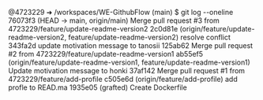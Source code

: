 @4723229 ➜ /workspaces/WE-GithubFlow (main) $ git log --oneline
76073f3 (HEAD -> main, origin/main) Merge pull request #3 from 4723229/feature/update-readme-version2
2c0d81e (origin/feature/update-readme-version2, feature/update-readme-version2) resolve conflict
343fa2d update motivation message to tanosii
125ab62 Merge pull request #2 from 4723229/feature/update-readme-version1
ab55ef5 (origin/feature/update-readme-version1, feature/update-readme-version1) Update motivation message to honki
37af142 Merge pull request #1 from 4723229/feature/add-profile
c505e6d (origin/feature/add-profile) add profle to READ.ma
1935e05 (grafted) Create Dockerfile
